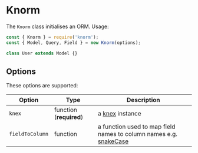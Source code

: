 # Knorm

The `Knorm` class initialises an ORM. Usage:

```js
const { Knorm } = require('knorm');
const { Model, Query, Field } = new Knorm(options);

class User extends Model {}
```

## Options

These options are supported:

| Option          | Type                    | Description                                                                                                   |
| --------------- | ----------------------- | ------------------------------------------------------------------------------------------------------------- |
| `knex`          | function (**required**) | a [knex](http://knexjs.org) instance                                                                          |
| `fieldToColumn` | function                | a function used to map field names to column names e.g. [snakeCase](https://lodash.com/docs/4.17.4#snakeCase) |
